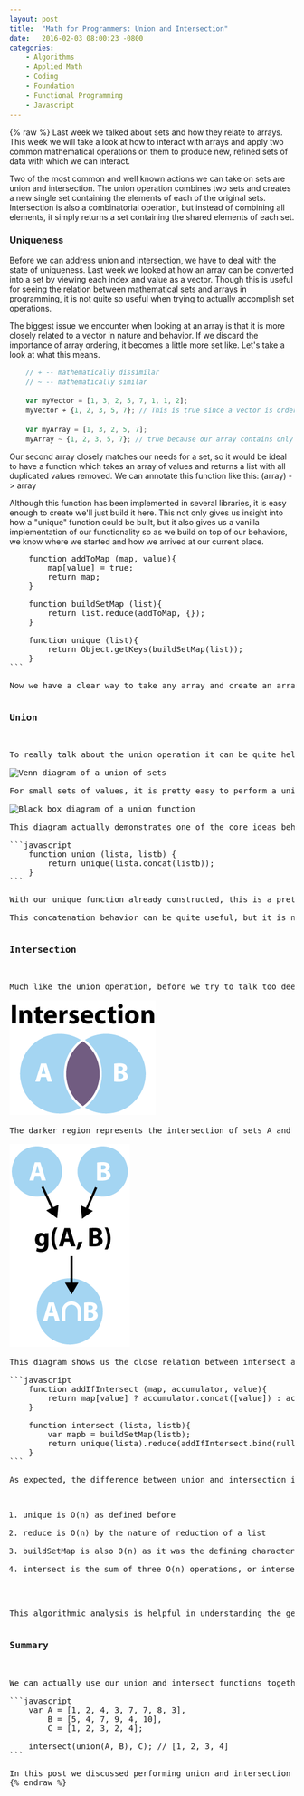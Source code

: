 ```yaml
---
layout: post
title:  "Math for Programmers: Union and Intersection"
date:   2016-02-03 08:00:23 -0800
categories:
    - Algorithms
    - Applied Math
    - Coding
    - Foundation
    - Functional Programming
    - Javascript
---
```

{% raw %}
Last week we talked about sets and how they relate to arrays. This week we will take a look at how to interact with arrays and apply two common mathematical operations on them to produce new, refined sets of data with which we can interact.

Two of the most common and well known actions we can take on sets are union and intersection. The union operation combines two sets and creates a new single set containing the elements of each of the original sets. Intersection is also a combinatorial operation, but instead of combining all elements, it simply returns a set containing the shared elements of each set.

<h3>Uniqueness</h3>

Before we can address union and intersection, we have to deal with the state of uniqueness.  Last week we looked at how an array can be converted into a set by viewing each index and value as a vector.  Though this is useful for seeing the relation between mathematical sets and arrays in programming, it is not quite so useful when trying to actually accomplish set operations.

The biggest issue we encounter when looking at an array is that it is more closely related to a vector in nature and behavior.  If we discard the importance of array ordering, it becomes a little more set like.  Let's take a look at what this means.

```javascript
    // ≁ -- mathematically dissimilar
    // ~ -- mathematically similar

    var myVector = [1, 3, 2, 5, 7, 1, 1, 2];
    myVector ≁ {1, 2, 3, 5, 7}; // This is true since a vector is ordered and requires all elements

    var myArray = [1, 3, 2, 5, 7];
    myArray ~ {1, 2, 3, 5, 7}; // true because our array contains only unique elements
```

Our second array closely matches our needs for a set, so it would be ideal to have a function which takes an array of values and returns a list with all duplicated values removed. We can annotate this function like this: (array) -> array

Although this function has been implemented in several libraries, it is easy enough to create we'll just build it here. This not only gives us insight into how a "unique" function could be built, but it also gives us a vanilla implementation of our functionality so as we build on top of our behaviors, we know where we started and how we arrived at our current place.

<pre class="language:javascript" id="helper-functions">
    function addToMap (map, value){
        map[value] = true;
        return map;
    }

    function buildSetMap (list){
        return list.reduce(addToMap, {});
    }

    function unique (list){
        return Object.getKeys(buildSetMap(list));
    }    
```

Now we have a clear way to take any array and create an array of unique values in linear, or O(n), time. This will become important as we move forward since we want to ensure we don't introduce too much overhead. As we introduce new functions on top of unique, it would be easy to loop over our loop and create slow functions which can be disastrous when we rely on these functions later for abstracted behavior.

<h3>Union</h3>

To really talk about the union operation it can be quite helpful to take a look at what a union of sets might look like. In words, union is an operation which takes two sets and creates a new set which contains all members, uniquely. This means, the union of {1, 2, 3} and {2, 3, 4} would be {1, 2, 3, 4}.  Let's look at a Venn diagram to see what this means graphically.

<img src="/assets/uploads/images/union-and-intersection/union.png" alt="Venn diagram of a union of sets" />

For small sets of values, it is pretty easy to perform a union of all values, but as the sets grow, it becomes much more difficult.  Beyond this, since Javascript does not contain a unique function, i.e. the function we built above, nor does it contain a union function, we would have to build this behavior ourselves.  This means we have to think like a mathematical operator to create our function.  What we really need is a function with accepts two sets and maps them to a new set which contains the union of all elements.  Using a little bit of visual mathematics, our operation looks like the following:

<img src="/assets/uploads/images/union-and-intersection/union-function.png" alt="Black box diagram of a union function" />

This diagram actually demonstrates one of the core ideas behind functional programming as well as giving us a goal to work toward.  Ultimately, if we had a function called union which we could use to combine our sets in a predictable way, we, as application developers, would not need to concern ourselves with the inner workings.  More importantly, if we understand, at a higher abstraction level, what union should be doing we will be able to digest, fairly immediately, what our function should take as arguments and what it will produce.  Our union function can be annotated as (array, array) -> array. Let's look at the implementation.

```javascript
    function union (lista, listb) {
        return unique(lista.concat(listb));
    }
```

With our unique function already constructed, this is a pretty trivial function to implement.  There is, of course an item of interest here. Union is almost done for us by the concat function. Concat makes the same assumption our original exploration of converting an array to a set does: arrays are sets of vectors, so a concatenation would be an introduction of two sets of vectors into a new set, reassigning the indices in each vector to map to a new unique set.

This concatenation behavior can be quite useful, but it is not a union operation. In order to perform a proper union of the values in each array we will need to ensure all values of the returned array are actually unique.  This means we need to execute a uniqueness operation on the resulting set to get our array which is similar to a set.  I.e. if we have an array representing set A, [A], and an array representing set B, [B], then union([A], [B]) ~ A &Union; B.

<h3>Intersection</h3>

Much like the union operation, before we try to talk too deeply about the intersection operation, it would be helpful to get a high-level understanding of what intersection means. Intersection is an operation which takes two sets and creates a new set which contains only the shared elements of the original sets.  This means the intersection of {1, 2, 3} and {3, 4, 5} is {3}.  Visually, intersection looks like the following diagram.

<img src="/assets/uploads/images/union-and-intersection/intersection.png" alt="Venn diagram of an intersection of sets" />

The darker region represents the intersection of sets A and B, which, from our first example, is a set containing only the value 3, or {3}.  Much like the union operation, we can create a function intersect which takes two sets and returns a new set containing the intersection.  We can diagram this in the same way we did with union.

<img src="/assets/uploads/images/union-and-intersection/intersection-function.png" alt="A black box diagram of an intersection function" />

This diagram shows us the close relation between intersect and union functions. The annotation for our intersection function is, actually, identical to our union function: (array, array) -> array. This means they share the same contract and could be used on the same sets to produce a result which, incidentally, will match the contract for any function which takes a set of values as a list.  Let's have a look at what the implementation of intersect looks like in Javascript.

```javascript
    function addIfIntersect (map, accumulator, value){
        return map[value] ? accumulator.concat([value]) : accumulator;
    }

    function intersect (lista, listb){
        var mapb = buildSetMap(listb);
        return unique(lista).reduce(addIfIntersect.bind(null, mapb), []);
    }
```

As expected, the difference between union and intersection is in the details. Where union performed the combination before we performed a unique operation, intersections can only be taken if all of the values are already unique, This means intersections are slightly more computationally complex than a union, however, in the large, intersection is still a linear operation.  We know this by performing the following analysis:

<ol>
<li>unique is O(n) as defined before</li>
<li>reduce is O(n) by the nature of reduction of a list</li>
<li>buildSetMap is also O(n) as it was the defining characteristic of unique.</li>
<li>intersect is the sum of three O(n) operations, or intersection performs 3n operations, making it, also, O(n)</li>
</ol>

This algorithmic analysis is helpful in understanding the general characteristic of a function and how it will impact execution time in a larger system.  Since union and intersect are both O(n) functions, we can easily use them in a chained way, resulting in a new O(n) function. What this also tells us is, union and intersection are sufficiently performant for small sets of data and acceptable for medium sets.  If our sets get large enough we might have to start looking at ways to reduce the number of computations needed to complete the process, but that's another blog post.

<h3>Summary</h3>

We can actually use our union and intersect functions together to quickly perform complex mathematical behavior on even non-optimal arrays. Since these functions perform normalization on our sets of data, we can use rather poorly defined arrays and still get meaningful results. Let's take a quick look at a small example where we set A, B and C as poorly defined arrays and then perform A &xcup; B &xcap; C.

```javascript
    var A = [1, 2, 4, 3, 7, 7, 8, 3],
        B = [5, 4, 7, 9, 4, 10],
        C = [1, 2, 3, 2, 4];

    intersect(union(A, B), C); // [1, 2, 3, 4]
```

In this post we discussed performing union and intersection operations on arrays of data, as well as implementations for each and their performance characteristics.  By understanding these core ideas, it becomes easier to understand how data can be quickly and descriptively modified programmatically. This core understanding is useful both for working with arrays inside of your application as well as better understanding the way data is interrelated in database considerations. Now, go munge data and make it work better for you!
{% endraw %}
    